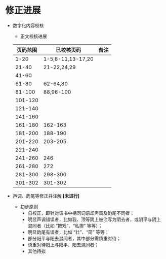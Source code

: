 # 修正进展

+ 数字化内容校核
	+ 正文校核进展

	| 页码范围	| 已校核页码 				| 备注	|
	|----------	|---------------------------------------|------	|
	| 1-20		| 1-5,8-11,13-17,20			| 	|
	| 21-40		| 21-22,24,29				| 	|
	| 41-60		|					| 	|
	| 61-80		| 62-64,80				| 	|
	| 81-100	| 88,96-100				| 	|
	| 101-120	|			 		| 	|
	| 121-140	|					| 	|
	| 141-160	|					| 	|
	| 161-180	| 162-163				| 	|
	| 181-200	| 188-190				| 	|
	| 201-220	| 203-205				| 	|
	| 221-240	| 					| 	|
	| 241-260	| 246					| 	|
	| 261-280	| 272					| 	|
	| 281-300	| 298-300				| 	|
	| 301-302	| 301-302				| 	|

+ 声调、韵尾等修正并注解 **[未进行]**
	+ 初步原则
		+ 自校正，即针对该书中相同词语却声调及韵尾不同者；
		+ 明显声调错误者，比如我、顶等阴上被注写为阴去者，或阴平与阴上混同者（比如 “把戏”、“私揳” 等等）；
		+ 明显韵尾有误者，比如 “壮”、“简” 等等；
		+ 部分阳平与阳去混同者，其中部分需慎重对待；
		+ 慎重对待阳上与阳平、阳去混同者；
		+ 其他待拟


